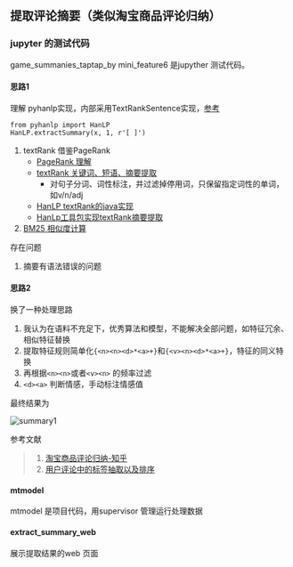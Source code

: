 ## 提取评论摘要（类似淘宝商品评论归纳）

### jupyter 的测试代码 
game_summanies_taptap_by mini_feature6 是jupyther 测试代码。

#### 思路1
理解 pyhanlp实现，内部采用TextRankSentence实现，[参考](http://www.hankcs.com/nlp/textrank-algorithm-java-implementation-of-automatic-abstract.html)
```
from pyhanlp import HanLP
HanLP.extractSummary(x, 1, r'[ ]')
```
1. textRank 借鉴PageRank
    - [PageRank 理解](https://www.letiantian.me/2014-06-10-pagerank/)
    - [textRank 关键词、短语、摘要提取](https://blog.csdn.net/AndrewLee_/article/details/55095538)
        - 对句子分词、词性标注，并过滤掉停用词，只保留指定词性的单词，如v/n/adj
    - [HanLP textRank的java实现](http://www.hankcs.com/nlp/textrank-algorithm-java-implementation-of-automatic-abstract.html) 
    - [HanLp工具包实现textRank摘要提取](https://github.com/hankcs/pyhanlp)
2. [BM25 相似度计算](https://www.jianshu.com/p/1e498888f505)

存在问题
1. 摘要有语法错误的问题


#### 思路2
换了一种处理思路
1. 我认为在语料不充足下，优秀算法和模型，不能解决全部问题，如特征冗余、相似特征替换
2. 提取特征规则简单化`{<n><n><d>*<a>+}`和`{<v><n><d>*<a>+}`，特征的同义特换
3. 再根据`<n><n>`或者`<v><n>` 的频率过滤
4. `<d><a>` 判断情感，手动标注情感值


最终结果为

![summary1](image/summary.png)

参考文献
>1. [淘宝商品评论归纳-知乎](https://www.zhihu.com/question/20905103)
>2. [用户评论中的标签抽取以及排序](https://pan.baidu.com/s/1sjAuHch)

#### mtmodel 
mtmodel 是项目代码，用supervisor 管理运行处理数据

#### extract_summary_web
展示提取结果的web 页面

